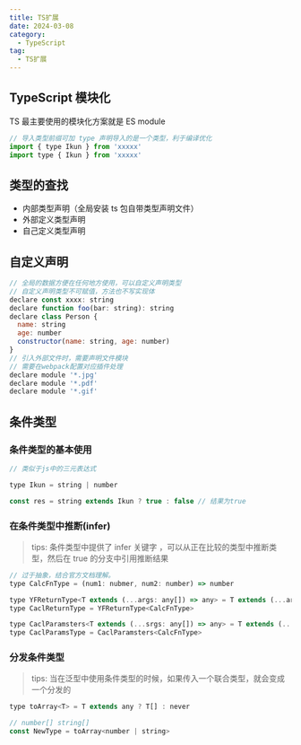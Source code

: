 ```yaml
---
title: TS扩展
date: 2024-03-08
category:
  - TypeScript
tag:
  - TS扩展
---
```


## TypeScript 模块化

TS 最主要使用的模块化方案就是 ES module

```javascript
// 导入类型前缀可加 type 声明导入的是一个类型，利于编译优化
import { type Ikun } from 'xxxxx'
import type { Ikun } from 'xxxxx'
```

## 类型的查找

- 内部类型声明（全局安装 ts 包自带类型声明文件）
- 外部定义类型声明
- 自己定义类型声明

## 自定义声明

```javascript
// 全局的数据方便在任何地方使用，可以自定义声明类型
// 自定义声明类型不可赋值，方法也不写实现体
declare const xxxx: string
declare function foo(bar: string): string
declare class Person {
  name: string
  age: number
  constructor(name: string, age: number)
}
// 引入外部文件时，需要声明文件模块
// 需要在webpack配置对应插件处理
declare module '*.jpg'
declare module '*.pdf'
declare module '*.gif'
```

## 条件类型

### 条件类型的基本使用

```javascript
// 类似于js中的三元表达式

type Ikun = string | number

const res = string extends Ikun ? true : false // 结果为true
```

### 在条件类型中推断(infer)

> tips: 条件类型中提供了 infer 关键字 ，可以从正在比较的类型中推断类型，然后在 true 的分支中引用推断结果

```javascript
// 过于抽象，结合官方文档理解。
type CalcFnType = (num1: nubmer, num2: number) => number

type YFReturnType<T extends (...args: any[]) => any> = T extends (...args: any[]) => infer R ? R : never
type CaclReturnType = YFReturnType<CalcFnType>

type CaclParamsters<T extends (...srgs: any[]) => any> = T extends (...args: infer P) => any ? P : never
type CaclParamsType = CaclParamsters<CalcFnType>
```

### 分发条件类型

> tips: 当在泛型中使用条件类型的时候，如果传入一个联合类型，就会变成一个分发的

```javascript
type toArray<T> = T extends any ? T[] : never

// number[] string[]
const NewType = toArray<number | string>
```
